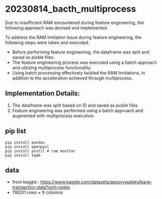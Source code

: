 # 20230814_bacth_multiprocess

Due to insufficient RAM encountered during feature engineering, the following approach was devised and implemented.

To address the RAM limitation issue during feature engineering, the following steps were taken and executed:

- Before performing feature engineering, the dataframe was split and saved as pickle files.
- The feature engineering process was executed using a batch approach and utilizing multiprocess functionality.
- Using batch processing effectively tackled the RAM limitations, in addition to the acceleration achieved through multiprocess.

## Implementation Details:

1. The dataframe was split based on ID and saved as pickle files.
2. Feature engineering was performed using a batch approach and augmented with multiprocess execution.


## pip list
```
pip install pandas
pip install openpyxl
pip install psutil # ram monitor
pip install tqdm
```

## data 
- from kaggle : https://www.kaggle.com/datasets/apoorvwatsky/bank-transaction-data?sort=votes
- 116201 rows × 9 columns
